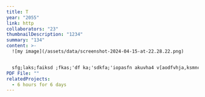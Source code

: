 ```yaml
---
title: T
year: "2055"
link: http
collaborators: "23"
thumbnailDescription: "1234"
summary: "134"
content: >-
  ![my image](/assets/data/screenshot-2024-04-15-at-22.28.22.png)


  sfg;laks;faiksd ;fkas;'df ka;'sdkfa;'iopasfn akuvha4 v[aodfvhja,ksmncv iopsfg;laks;faiksd ;fkas;'df ka;'sdkfa;'iopasfn akuvha4 v[aodfvhja,ksmncv iopsfg;laks;faiksd ;fkas;'df ka;'sdkfa;'iopasfn akuvha4 v[aodfvhja,ksmncv iopsfg;laks;faiksd ;fkas;'df ka;'sdkfa;'iopasfn akuvha4 v[aodfvhja,ksmncv iopsfg;laks;faiksd ;fkas;'df ka;'sdkfa;'iopasfn akuvha4 v[aodfvhja,ksmncv iopsfg;laks;faiksd ;fkas;'df ka;'sdkfa;'iopasfn akuvha4 v[aodfvhja,ksmncv iopsfg;laks;faiksd ;fkas;'df ka;'sdkfa;'iopasfn akuvha4 v[aodfvhja,ksmncv iopsfg;laks;faiksd ;fkas;'df ka;'sdkfa;'iopasfn akuvha4 v[aodfvhja,ksmncv iopsfg;laks;faiksd ;fkas;'df ka;'sdkfa;'iopasfn akuvha4 v[aodfvhja,ksmncv iopsfg;laks;faiksd ;fkas;'df ka;'sdkfa;'iopasfn akuvha4 v[aodfvhja,ksmncv iopsfg;laks;faiksd ;fkas;'df ka;'sdkfa;'iopasfn akuvha4 v[aodfvhja,ksmncv iopsfg;laks;faiksd ;fkas;'df ka;'sdkfa;'iopasfn akuvha4 v[aodfvhja,ksmncv iopsfg;laks;faiksd ;fkas;'df ka;'sdkfa;'iopasfn akuvha4 v[aodfvhja,ksmncv iopsfg;laks;faiksd ;fkas;'df ka;'sdkfa;'iopasfn akuvha4 v[aodfvhja,ksmncv iopsfg;laks;faiksd ;fkas;'df ka;'sdkfa;'iopasfn akuvha4 v[aodfvhja,ksmncv iopsfg;laks;faiksd ;fkas;'df ka;'sdkfa;'iopasfn akuvha4 v[aodfvhja,ksmncv iopsfg;laks;faiksd ;fkas;'df ka;'sdkfa;'iopasfn akuvha4 v[aodfvhja,ksmncv iopsfg;laks;faiksd ;fkas;'df ka;'sdkfa;'iopasfn akuvha4 v[aodfvhja,ksmncv iopsfg;laks;faiksd ;fkas;'df ka;'sdkfa;'iopasfn akuvha4 v[aodfvhja,ksmncv iopsfg;laks;faiksd ;fkas;'df ka;'sdkfa;'iopasfn akuvha4 v[aodfvhja,ksmncv iopsfg;laks;faiksd ;fkas;'df ka;'sdkfa;'iopasfn akuvha4 v[aodfvhja,ksmncv iopsfg;laks;faiksd ;fkas;'df ka;'sdkfa;'iopasfn akuvha4 v[aodfvhja,ksmncv iopsfg;laks;faiksd ;fkas;'df ka;'sdkfa;'iopasfn akuvha4 v[aodfvhja,ksmncv iopsfg;laks;faiksd ;fkas;'df ka;'sdkfa;'iopasfn akuvha4 v[aodfvhja,ksmncv iopsfg;laks;faiksd ;fkas;'df ka;'sdkfa;'iopasfn akuvha4 v[aodfvhja,ksmncv iopsfg;laks;faiksd ;fkas;'df ka;'sdkfa;'iopasfn akuvha4 v[aodfvhja,ksmncv iopsfg;laks;faiksd ;fkas;'df ka;'sdkfa;'iopasfn akuvha4 v[aodfvhja,ksmncv iopsfg;laks;faiksd ;fkas;'df ka;'sdkfa;'iopasfn akuvha4 v[aodfvhja,ksmncv iopsfg;laks;faiksd ;fkas;'df ka;'sdkfa;'iopasfn akuvha4 v[aodfvhja,ksmncv iopsfg;laks;faiksd ;fkas;'df ka;'sdkfa;'iopasfn akuvha4 v[aodfvhja,ksmncv iopsfg;laks;faiksd ;fkas;'df ka;'sdkfa;'iopasfn akuvha4 v[aodfvhja,ksmncv iopsfg;laks;faiksd ;fkas;'df ka;'sdkfa;'iopasfn akuvha4 v[aodfvhja,ksmncv iopsfg;laks;faiksd ;fkas;'df ka;'sdkfa;'iopasfn akuvha4 v[aodfvhja,ksmncv iopsfg;laks;faiksd ;fkas;'df ka;'sdkfa;'iopasfn akuvha4 v[aodfvhja,ksmncv iopsfg;laks;faiksd ;fkas;'df ka;'sdkfa;'iopasfn akuvha4 v[aodfvhja,ksmncv iopsfg;laks;faiksd ;fkas;'df ka;'sdkfa;'iopasfn akuvha4 v[aodfvhja,ksmncv iopsfg;laks;faiksd ;fkas;'df ka;'sdkfa;'iopasfn akuvha4 v[aodfvhja,ksmncv iopsfg;laks;faiksd ;fkas;'df ka;'sdkfa;'iopasfn akuvha4 v[aodfvhja,ksmncv iopsfg;laks;faiksd ;fkas;'df ka;'sdkfa;'iopasfn akuvha4 v[aodfvhja,ksmncv iopsfg;laks;faiksd ;fkas;'df ka;'sdkfa;'iopasfn akuvha4 v[aodfvhja,ksmncv iopsfg;laks;faiksd ;fkas;'df ka;'sdkfa;'iopasfn akuvha4 v[aodfvhja,ksmncv iopsfg;laks;faiksd ;fkas;'df ka;'sdkfa;'iopasfn akuvha4 v[aodfvhja,ksmncv iopsfg;laks;faiksd ;fkas;'df ka;'sdkfa;'iopasfn akuvha4 v[aodfvhja,ksmncv iopsfg;laks;faiksd ;fkas;'df ka;'sdkfa;'iopasfn akuvha4 v[aodfvhja,ksmncv iopsfg;laks;faiksd ;fkas;'df ka;'sdkfa;'iopasfn akuvha4 v[aodfvhja,ksmncv iopsfg;laks;faiksd ;fkas;'df ka;'sdkfa;'iopasfn akuvha4 v[aodfvhja,ksmncv iopsfg;laks;faiksd ;fkas;'df ka;'sdkfa;'iopasfn akuvha4 v[aodfvhja,ksmncv iopsfg;laks;faiksd ;fkas;'df ka;'sdkfa;'iopasfn akuvha4 v[aodfvhja,ksmncv iopsfg;laks;faiksd ;fkas;'df ka;'sdkfa;'iopasfn akuvha4 v[aodfvhja,ksmncv iopsfg;laks;faiksd ;fkas;'df ka;'sdkfa;'iopasfn akuvha4 v[aodfvhja,ksmncv iopsfg;laks;faiksd ;fkas;'df ka;'sdkfa;'iopasfn akuvha4 v[aodfvhja,ksmncv iopsfg;laks;faiksd ;fkas;'df ka;'sdkfa;'iopasfn akuvha4 v[aodfvhja,ksmncv iopsfg;laks;faiksd ;fkas;'df ka;'sdkfa;'iopasfn akuvha4 v[aodfvhja,ksmncv iopsfg;laks;faiksd ;fkas;'df ka;'sdkfa;'iopasfn akuvha4 v[aodfvhja,ksmncv iopsfg;laks;faiksd ;fkas;'df ka;'sdkfa;'iopasfn akuvha4 v[aodfvhja,ksmncv iopsfg;laks;faiksd ;fkas;'df ka;'sdkfa;'iopasfn akuvha4 v[aodfvhja,ksmncv iopsfg;laks;faiksd ;fkas;'df ka;'sdkfa;'iopasfn akuvha4 v[aodfvhja,ksmncv iopsfg;laks;faiksd ;fkas;'df ka;'sdkfa;'iopasfn akuvha4 v[aodfvhja,ksmncv iopsfg;laks;faiksd ;fkas;'df ka;'sdkfa;'iopasfn akuvha4 v[aodfvhja,ksmncv iopsfg;laks;faiksd ;fkas;'df ka;'sdkfa;'iopasfn akuvha4 v[aodfvhja,ksmncv iopsfg;laks;faiksd ;fkas;'df ka;'sdkfa;'iopasfn akuvha4 v[aodfvhja,ksmncv iopsfg;laks;faiksd ;fkas;'df ka;'sdkfa;'iopasfn akuvha4 v[aodfvhja,ksmncv iopsfg;laks;faiksd ;fkas;'df ka;'sdkfa;'iopasfn akuvha4 v[aodfvhja,ksmncv iopsfg;laks;faiksd ;fkas;'df ka;'sdkfa;'iopasfn akuvha4 v[aodfvhja,ksmncv iopsfg;laks;faiksd ;fkas;'df ka;'sdkfa;'iopasfn akuvha4 v[aodfvhja,ksmncv iopsfg;laks;faiksd ;fkas;'df ka;'sdkfa;'iopasfn akuvha4 v[aodfvhja,ksmncv iopsfg;laks;faiksd ;fkas;'df ka;'sdkfa;'iopasfn akuvha4 
PDF File: ""
relatedProjects:
  - 6 hours for 6 days
---
```

